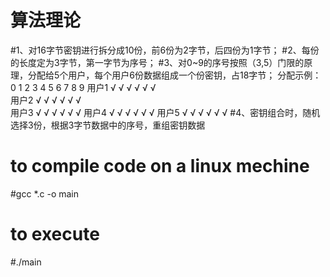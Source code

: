 # 算法理论
#1、对16字节密钥进行拆分成10份，前6份为2字节，后四份为1字节；
#2、每份的长度定为3字节，第一字节为序号；
#3、对0~9的序号按照（3,5）门限的原理，分配给5个用户，每个用户6份数据组成一个份密钥，占18字节；
  分配示例：
        0	1	2	3	4	5	6	7	8	9
  用户1	√	√	√	√	√	√				
  用户2	√	√	√				√	√	√	
  用户3	√			√	√		√	√		√
  用户4		√		√		√	√		√	√
  用户5			√		√	√		√	√	√
#4、密钥组合时，随机选择3份，根据3字节数据中的序号，重组密钥数据

# to compile code on a linux mechine
#gcc *.c -o main
# to execute 
#./main
